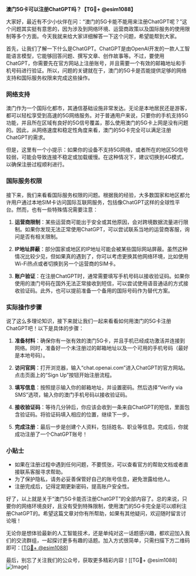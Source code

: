 **澳门5G卡可以注册ChatGPT吗？【TG💪+ @esim1088】**

大家好，最近有不少小伙伴在问：“澳门的5G卡能不能用来注册ChatGPT呢？”这个问题其实挺有意思的，因为涉及到网络环境、运营商政策以及国际服务的使用限制等多个方面。今天我就来给大家详细解答一下这个问题，希望能帮到大家。

首先，让我们了解一下什么是ChatGPT。ChatGPT是由OpenAI开发的一款人工智能语言模型，它能够回答问题、撰写文章、创作故事等。不过，要使用ChatGPT，你需要先在官方网站上注册账号，并且需要一个有效的邮箱地址和手机号码进行验证。所以，问题的关键就在于，澳门的5G卡是否能提供足够的网络支持和国际服务权限来完成这些操作。

### 网络支持

澳门作为一个国际化都市，其通信基础设施非常发达。无论是本地居民还是游客，都可以轻松享受到高速的5G网络服务。对于普通用户来说，只要你的手机支持5G功能，并且所在区域有良好的5G信号覆盖，那么使用澳门的5G卡上网是没有问题的。因此，从网络速度和稳定性角度来看，澳门的5G卡完全可以满足注册ChatGPT的需求。

但是，这里有一个小提示：如果你的设备不支持5G网络，或者所在的地区5G信号较弱，可能会导致连接不稳定或加载缓慢。在这种情况下，建议切换到4G模式，以确保注册过程顺利进行。

### 国际服务权限

接下来，我们来看看国际服务权限的问题。根据我的经验，大多数国家和地区都允许用户通过本地SIM卡访问国际互联网服务，包括像ChatGPT这样的全球性平台。然而，也有一些特殊情况需要注意：

1. **运营商限制**：某些运营商可能出于安全或其他原因，会对跨境数据流量进行限制。如果你发现无法正常使用ChatGPT，可以尝试联系当地的运营商客服，询问是否有相关限制。
   
2. **IP地址屏蔽**：部分国家或地区的IP地址可能会被某些国际网站屏蔽。虽然这种情况比较少见，但如果真的遇到了，你可以考虑更换其他网络环境，比如使用Wi-Fi热点或者切换到另一个运营商的SIM卡。

3. **账户验证**：在注册ChatGPT时，通常需要填写手机号码以接收验证码。如果你使用的澳门号码在国外无法正常接收到短信，可以尝试使用语音通话的方式接收验证码。此外，也可以提前准备一个备用的国际号码作为替代方案。

### 实际操作步骤

说了这么多理论知识，接下来就让我们一起来看看如何用澳门的5G卡注册ChatGPT吧！以下是具体的步骤：

1. **准备材料**：确保你有一张有效的澳门5G卡，并且手机已经成功激活并连接到网络。同时，准备好一个未注册过的邮箱地址以及一个可用的手机号码（最好是本地号码）。

2. **访问官网**：打开浏览器，输入“chat.openai.com”进入ChatGPT的官方网站。点击页面上的“Sign Up”按钮开始注册流程。

3. **填写信息**：按照提示输入你的邮箱地址，并设置密码。然后选择“Verify via SMS”选项，输入你的澳门手机号码以接收验证码。

4. **接收验证码**：等待几分钟后，你应该会收到一条来自ChatGPT的短信，里面包含验证码。将验证码填入相应的位置，继续下一步。

5. **完成注册**：最后一步是创建个人资料，包括姓名、职业等信息。完成后，你就成功注册了一个ChatGPT账号！

### 小贴士

- 如果在注册过程中遇到任何问题，不要慌张，可以查看官方的帮助文档或者直接联系客服寻求帮助。
- 为了保护隐私，请务必妥善保管好自己的账号信息，避免泄露给他人。
- 注册完成后，记得定期更新密码，提高账户安全性。

好了，以上就是关于“澳门5G卡能否注册ChatGPT”的全部内容了。总的来说，只要你的网络环境良好，且没有受到特殊限制，使用澳门的5G卡完全是可以顺利注册ChatGPT的。希望这篇文章对你有所帮助，如果有其他疑问，欢迎随时留言讨论哦！

无论你是想体验最新的人工智能技术，还是单纯对这一话题感兴趣，都欢迎加入我们的交流群组，一起探讨更多有趣的话题。加入方式很简单，只需扫描下方二维码即可：[[TG💪+ @esim1088](https://t.me/s/esim1088)]

最后，别忘了关注我们的公众号，获取更多精彩内容！[[TG💪+ @esim1088] ![Image](https://i.postimg.cc/4NQfJmqS/Snipaste-2025-05-13-00-14-12.png)]